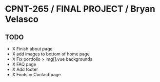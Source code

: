 # CPNT-265 / FINAL PROJECT / Bryan Velasco

## TODO

- X Finish about page
- X add images to bottom of home page
- X Fix portfolio > img[].vue backgrounds
- X FAQ page
- X Add footer
- X Fonts in Contact page

